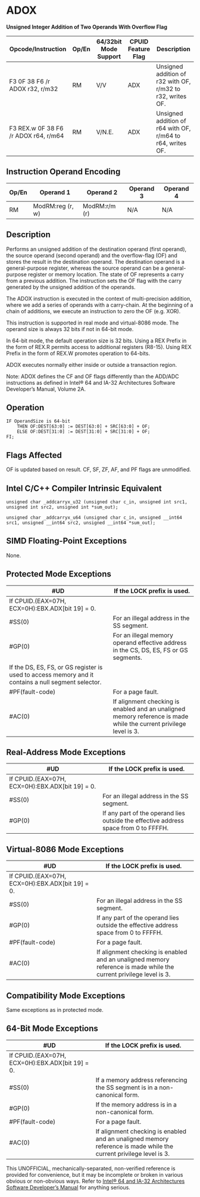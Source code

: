 # ADOX

**Unsigned Integer Addition of Two Operands With Overflow Flag**

| Opcode/Instruction                   | Op/En | 64/32bit Mode Support | CPUID Feature Flag | Description                                                |
| ------------------------------------ | ----- | --------------------- | ------------------ | ---------------------------------------------------------- |
| F3 0F 38 F6 /r ADOX r32, r/m32       | RM    | V/V                   | ADX                | Unsigned addition of r32 with OF, r/m32 to r32, writes OF. |
| F3 REX.w 0F 38 F6 /r ADOX r64, r/m64 | RM    | V/N.E.                | ADX                | Unsigned addition of r64 with OF, r/m64 to r64, writes OF. |

## Instruction Operand Encoding

| Op/En | Operand 1        | Operand 2     | Operand 3 | Operand 4 |
| ----- | ---------------- | ------------- | --------- | --------- |
| RM    | ModRM:reg (r, w) | ModRM:r/m (r) | N/A       | N/A       |

## Description

Performs an unsigned addition of the destination operand (first operand), the source operand (second operand) and the overflow-flag (OF) and stores the result in the destination operand. The destination operand is a general-purpose register, whereas the source operand can be a general-purpose register or memory location. The state of OF represents a carry from a previous addition. The instruction sets the OF flag with the carry generated by the unsigned addition of the operands.

The ADOX instruction is executed in the context of multi-precision addition, where we add a series of operands with a carry-chain. At the beginning of a chain of additions, we execute an instruction to zero the OF (e.g. XOR).

This instruction is supported in real mode and virtual-8086 mode. The operand size is always 32 bits if not in 64-bit mode.

In 64-bit mode, the default operation size is 32 bits. Using a REX Prefix in the form of REX.R permits access to additional registers (R8-15). Using REX Prefix in the form of REX.W promotes operation to 64-bits.

ADOX executes normally either inside or outside a transaction region.

Note: ADOX defines the CF and OF flags differently than the ADD/ADC instructions as defined in Intel® 64 and IA-32 Architectures Software Developer’s Manual, Volume 2A.

## Operation

```
IF OperandSize is 64-bit
    THEN OF:DEST[63:0] := DEST[63:0] + SRC[63:0] + OF;
    ELSE OF:DEST[31:0] := DEST[31:0] + SRC[31:0] + OF;
FI;

```

## Flags Affected

OF is updated based on result. CF, SF, ZF, AF, and PF flags are unmodified.

## Intel C/C++ Compiler Intrinsic Equivalent

```
unsigned char _addcarryx_u32 (unsigned char c_in, unsigned int src1, unsigned int src2, unsigned int *sum_out);

```

```
unsigned char _addcarryx_u64 (unsigned char c_in, unsigned __int64 src1, unsigned __int64 src2, unsigned __int64 *sum_out);

```

## SIMD Floating-Point Exceptions

None.

## Protected Mode Exceptions

| #​​​UD                                                                                              | If the LOCK prefix is used.                                                                                        |
| --------------------------------------------------------------------------------------------------- | ------------------------------------------------------------------------------------------------------------------ |
| If CPUID.(EAX=07H, ECX=0H):EBX.ADX[bit 19] = 0.                                                     |
| \#​​​​​SS(0)                                                                                        | For an illegal address in the SS segment.                                                                          |
| \#​​​​GP(0)                                                                                         | For an illegal memory operand effective address in the CS, DS, ES, FS or GS segments.                              |
| If the DS, ES, FS, or GS register is used to access memory and it contains a null segment selector. |
| \#​PF(fault-code)                                                                                   | For a page fault.                                                                                                  |
| \#​AC(0)                                                                                            | If alignment checking is enabled and an unaligned memory reference is made while the current privilege level is 3. |

## Real-Address Mode Exceptions

| #​​​UD                                          | If the LOCK prefix is used.                                                          |
| ----------------------------------------------- | ------------------------------------------------------------------------------------ |
| If CPUID.(EAX=07H, ECX=0H):EBX.ADX[bit 19] = 0. |
| \#​​​​​SS(0)                                    | For an illegal address in the SS segment.                                            |
| \#​​​​GP(0)                                     | If any part of the operand lies outside the effective address space from 0 to FFFFH. |

## Virtual-8086 Mode Exceptions

| #​​​UD                                          | If the LOCK prefix is used.                                                                                        |
| ----------------------------------------------- | ------------------------------------------------------------------------------------------------------------------ |
| If CPUID.(EAX=07H, ECX=0H):EBX.ADX[bit 19] = 0. |
| \#​​​​​SS(0)                                    | For an illegal address in the SS segment.                                                                          |
| \#​​​​GP(0)                                     | If any part of the operand lies outside the effective address space from 0 to FFFFH.                               |
| \#​PF(fault-code)                               | For a page fault.                                                                                                  |
| \#​AC(0)                                        | If alignment checking is enabled and an unaligned memory reference is made while the current privilege level is 3. |

## Compatibility Mode Exceptions

Same exceptions as in protected mode.

## 64-Bit Mode Exceptions

| #​​​UD                                          | If the LOCK prefix is used.                                                                                        |
| ----------------------------------------------- | ------------------------------------------------------------------------------------------------------------------ |
| If CPUID.(EAX=07H, ECX=0H):EBX.ADX[bit 19] = 0. |
| \#​​​​​SS(0)                                    | If a memory address referencing the SS segment is in a non-canonical form.                                         |
| \#​​​​GP(0)                                     | If the memory address is in a non-canonical form.                                                                  |
| \#​PF(fault-code)                               | For a page fault.                                                                                                  |
| \#​AC(0)                                        | If alignment checking is enabled and an unaligned memory reference is made while the current privilege level is 3. |

This UNOFFICIAL, mechanically-separated, non-verified reference is provided for convenience, but it may be
incomplete or broken in various obvious or non-obvious
ways. Refer to [Intel® 64 and IA-32 Architectures Software Developer’s Manual](https://software.intel.com/en-us/download/intel-64-and-ia-32-architectures-sdm-combined-volumes-1-2a-2b-2c-2d-3a-3b-3c-3d-and-4) for anything serious.
